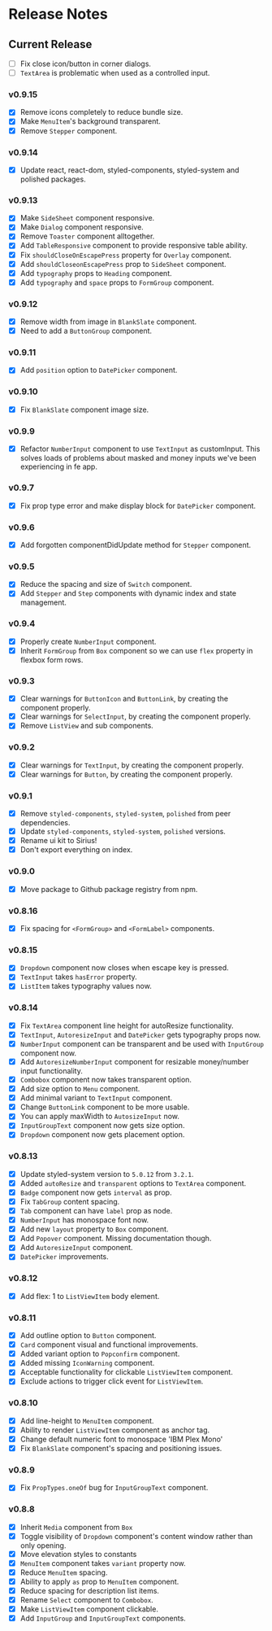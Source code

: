 # Release Notes

## Current Release

- [ ] Fix close icon/button in corner dialogs.
- [ ] `TextArea` is problematic when used as a controlled input.

### v0.9.15

- [x] Remove icons completely to reduce bundle size.
- [x] Make `MenuItem`'s background transparent.
- [x] Remove `Stepper` component.

### v0.9.14

- [x] Update react, react-dom, styled-components, styled-system and polished packages.

### v0.9.13

- [x] Make `SideSheet` component responsive.
- [x] Make `Dialog` component responsive.
- [x] Remove `Toaster` component alltogether.
- [x] Add `TableResponsive` component to provide responsive table ability.
- [x] Fix `shouldCloseOnEscapePress` property for `Overlay` component.
- [x] Add `shouldCloseonEscapePress` prop to `SideSheet` component.
- [x] Add `typography` props to `Heading` component.
- [x] Add `typography` and `space` props to `FormGroup` component.

### v0.9.12

- [x] Remove width from image in `BlankSlate` component.
- [x] Need to add a `ButtonGroup` component.

### v0.9.11

- [x] Add `position` option to `DatePicker` component.

### v0.9.10

- [x] Fix `BlankSlate` component image size.

### v0.9.9

- [x] Refactor `NumberInput` component to use `TextInput` as customInput. This solves loads of problems about masked and money inputs we've been experiencing in fe app.

### v0.9.7

- [x] Fix prop type error and make display block for `DatePicker` component.

### v0.9.6

- [x] Add forgotten componentDidUpdate method for `Stepper` component.

### v0.9.5

- [x] Reduce the spacing and size of `Switch` component.
- [x] Add `Stepper` and `Step` components with dynamic index and state management.

### v0.9.4

- [x] Properly create `NumberInput` component.
- [x] Inherit `FormGroup` from `Box` component so we can use `flex` property in flexbox form rows.

### v0.9.3

- [x] Clear warnings for `ButtonIcon` and `ButtonLink`, by creating the component properly.
- [x] Clear warnings for `SelectInput`, by creating the component properly.
- [x] Remove `ListView` and sub components.

### v0.9.2

- [x] Clear warnings for `TextInput`, by creating the component properly.
- [x] Clear warnings for `Button`, by creating the component properly.

### v0.9.1

- [x] Remove `styled-components`, `styled-system`, `polished` from peer dependencies.
- [x] Update `styled-components`, `styled-system`, `polished` versions.
- [x] Rename ui kit to Sirius!
- [x] Don't export everything on index.

### v0.9.0

- [x] Move package to Github package registry from npm.

### v0.8.16

- [x] Fix spacing for `<FormGroup>` and `<FormLabel>` components.

### v0.8.15

- [x] `Dropdown` component now closes when escape key is pressed.
- [x] `TextInput` takes `hasError` property.
- [x] `ListItem` takes typography values now.

### v0.8.14

- [x] Fix `TextArea` component line height for autoResize functionality.
- [x] `TextInput`, `AutoresizeInput` and `DatePicker` gets typography props now.
- [x] `NumberInput` component can be transparent and be used with `InputGroup` component now.
- [x] Add `AutoresizeNumberInput` component for resizable money/number input functionality.
- [x] `Combobox` component now takes transparent option.
- [x] Add size option to `Menu` component.
- [x] Add minimal variant to `TextInput` component.
- [x] Change `ButtonLink` component to be more usable.
- [x] You can apply maxWidth to `AutosizeInput` now.
- [x] `InputGroupText` component now gets size option.
- [x] `Dropdown` component now gets placement option.

### v0.8.13

- [x] Update styled-system version to `5.0.12` from `3.2.1`.
- [x] Added `autoResize` and `transparent` options to `TextArea` component.
- [x] `Badge` component now gets `interval` as prop.
- [x] Fix `TabGroup` content spacing.
- [x] `Tab` component can have `label` prop as node.
- [x] `NumberInput` has monospace font now.
- [x] Add new `layout` property to `Box` component.
- [x] Add `Popover` component. Missing documentation though.
- [x] Add `AutoresizeInput` component.
- [x] `DatePicker` improvements.

### v0.8.12

- [x] Add flex: 1 to `ListViewItem` body element.

### v0.8.11

- [x] Add outline option to `Button` component.
- [x] `Card` component visual and functional improvements.
- [x] Added variant option to `Popconfirm` component.
- [x] Added missing `IconWarning` component.
- [x] Acceptable functionality for clickable `ListViewItem` component.
- [x] Exclude actions to trigger click event for `ListViewItem`.

### v0.8.10

- [x] Add line-height to `MenuItem` component.
- [x] Ability to render `ListViewItem` component as anchor tag.
- [x] Change default numeric font to monospace 'IBM Plex Mono'
- [x] Fix `BlankSlate` component's spacing and positioning issues.

### v0.8.9

- [x] Fix `PropTypes.oneOf` bug for `InputGroupText` component.

### v0.8.8

- [x] Inherit `Media` component from `Box`
- [x] Toggle visibility of `Dropdown` component's content window rather than only opening.
- [x] Move elevation styles to constants
- [x] `MenuItem` component takes `variant` property now.
- [x] Reduce `MenuItem` spacing.
- [x] Ability to apply `as` prop to `MenuItem` component.
- [x] Reduce spacing for description list items.
- [x] Rename `Select` component to `Combobox`.
- [x] Make `ListViewItem` component clickable.
- [x] Add `InputGroup` and `InputGroupText` components.
